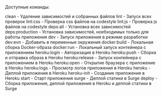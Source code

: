 Доступные команды:

clean -	Удаление зависимостей и собранных файлов
lint - Запуск всех проверок
lint:css -	Проверка css файлов на codestyle
lint:js - Проверка js файлов на codestyle
deps:all - Установка всех зависимостей
deps:production - Установка зависимостей, ноебходимых только для работы приложения
dev	- Запуск приложения в режиме разработки
dev:evn - Добавить в переменные окружения
docker:build - Локальная сборка Docker-образа
docker:run - Локальный запуск контейнера с приложением
heroku:login - Авторизация в Heroku
heroku:push	- Сборка и отправка образа в Heroku
heroku:release - Запуск контейнера с приложением в Heroku
heroku:open	- Открытие браузера с приложение в Heroku
heroku:logs	- Просмотр логов приложения в Heroku
heroku - Деплой приложения в Heroku
heroku-init - Создание приложения в Heroku
start - Старт приложения
surge - Деплой статики в Surge
deploy - Сборка приложения, деплой приложения в Heroku и деплой статики в Surge

